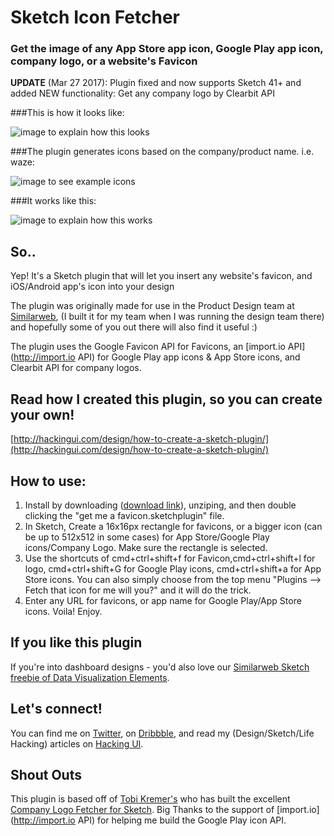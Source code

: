 # Sketch Icon Fetcher
### Get the image of any App Store app icon, Google Play app icon, company logo, or a website's Favicon

**UPDATE** (Mar 27 2017): Plugin fixed and now supports Sketch 41+ and added NEW functionality: Get any company logo by Clearbit API


###This is how it looks like:

![image to explain how this looks](https://github.com/sagishrieber/sketch-any-icon-fetcher/blob/master/plugin-screenshot.jpg "The Plugin")


###The plugin generates icons based on the company/product name. i.e. waze:

![image to see example icons](https://github.com/sagishrieber/sketch-any-icon-fetcher/blob/master/examples.jpg "What the plugin generates")


###It works like this:

![image to explain how this works](https://github.com/sagishrieber/sketch-any-icon-fetcher/blob/master/demo-appicon.gif "how this works")

## So..
Yep! It's a Sketch plugin that will let you insert any website's favicon, and iOS/Android app's icon into your design

The plugin was originally made for use in the Product Design team at [Similarweb](http://similarweb.com "Similarweb"), (I built it for my team when I was running the design team there) and hopefully some of you out there will also find it useful :)  

The plugin uses the Google Favicon API for Favicons, an [import.io API](http://import.io API) for Google Play app icons & App Store icons, and Clearbit API for company logos.

## Read how I created this plugin, so you can create your own!
[http://hackingui.com/design/how-to-create-a-sketch-plugin/](http://hackingui.com/design/how-to-create-a-sketch-plugin/)
## How to use:
1. Install by downloading ([download link](https://github.com/sagishrieber/sketch-get-favicon-by-url/archive/master.zip "download")), unziping, and then double clicking the "get me a favicon.sketchplugin" file.
2. In Sketch, Create a 16x16px rectangle for favicons, or a bigger icon (can be up to 512x512 in some cases) for App Store/Google Play icons/Company Logo. Make sure the rectangle is selected.
3. Use the shortcuts of cmd+ctrl+shift+f for Favicon,cmd+ctrl+shift+l for logo, cmd+ctrl+shift+G for Google Play icons, cmd+ctrl+shift+a for App Store icons. You can also simply choose from the top menu "Plugins --> Fetch that icon for me will you?" and it will do the trick.
4. Enter any URL for favicons, or app name for Google Play/App Store icons. Voila! Enjoy.

## If you like this plugin
If you're into dashboard designs - you'd also love our [Similarweb Sketch freebie of Data Visualization Elements](http://hackingui.com/freebies/free-data-visualization-elements-ui-kit/ "Sketch freebie of Data Visualization on Hacking UI").

## Let's connect!
You can find me on [Twitter](http://twitter.com/sagishrieber "@sagishrieber"), on [Dribbble](http://dribbble.com/sagishrieber "Dribbble"), and read my (Design/Sketch/Life Hacking) articles on [Hacking UI](http://hackingUI.com "Hacking UI").

## Shout Outs
This plugin is based off of [Tobi Kremer's](https://github.com/soulchild "Tobi Kremer on Github") who has built the excellent [Company Logo Fetcher for Sketch](https://github.com/soulchild/sketch-logo-fetcher).
Big Thanks to the support of [import.io](http://import.io API) for helping me build the Google Play icon API.
